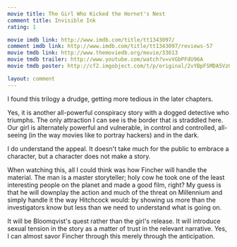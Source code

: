 ```yaml
---
movie title: The Girl Who Kicked the Hornet's Nest
comment title: Invisible Ink
rating: 1

movie imdb link: http://www.imdb.com/title/tt1343097/
comment imdb link: http://www.imdb.com/title/tt1343097/reviews-57
movie tmdb link: http://www.themoviedb.org/movie/33613
movie tmdb trailer: http://www.youtube.com/watch?v=vVGbPFdU96A
movie tmdb poster: http://cf2.imgobject.com/t/p/original/2vYBpFSMDA5Vz0qPy0MevxkOnuS.jpg

layout: comment
---
```


I found this trilogy a drudge, getting more tedious in the later chapters.

Yes, it is another all-powerful conspiracy story with a dogged detective who triumphs. The only attraction I can see is the border that is straddled here. Our girl is alternately powerful and vulnerable, in control and controlled, all-seeing (in the way movies like to portray hackers) and in the dark.

I do understand the appeal. It doesn't take much for the public to embrace a character, but a character does not make a story. 

When watching this, all I could think was how Fincher will handle the material. The man is a master storyteller; holy cow he took one of the least interesting people on the planet and made a good film, right? My guess is that he will downplay the action and much of the threat on Millennium and simply handle it the way Hitchcock would: by showing us more than the investigators know but less than we need to understand what is going on.

It will be Bloomqvist's quest rather than the girl's release. It will introduce sexual tension in the story as a matter of trust in the relevant narrative. Yes, I can almost savor Fincher through this merely through the anticipation.